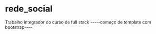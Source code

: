 # rede_social

Trabalho integrador do curso de full stack
-----começo de template com bootstrap----
